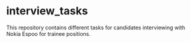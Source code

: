 # interview_tasks
This repository contains different tasks for candidates interviewing with Nokia Espoo for trainee positions.
